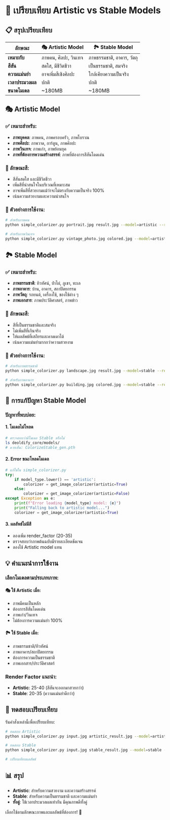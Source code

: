 # 🎨 เปรียบเทียบ Artistic vs Stable Models

## 📋 สรุปเปรียบเทียบ

| ลักษณะ | 🎭 Artistic Model | 🏞️ Stable Model |
|--------|------------------|------------------|
| **เหมาะกับ** | ภาพคน, ศิลปะ, วินเทจ | ภาพธรรมชาติ, อาคาร, วัตถุ |
| **สีสัน** | สดใส, มีชีวิตชีวา | เป็นธรรมชาติ, สมจริง |
| **ความแม่นยำ** | อาจเพิ่มสีเชิงศิลปะ | ใกล้เคียงความเป็นจริง |
| **เวลาประมวลผล** | ปกติ | ปกติ |
| **ขนาดโมเดล** | ~180MB | ~180MB |

## 🎭 Artistic Model

### ✅ เหมาะสำหรับ:
- **ภาพบุคคล**: ภาพคน, ภาพครอบครัว, ภาพโบราณ
- **ภาพศิลปะ**: ภาพวาด, การ์ตูน, ภาพศิลปะ
- **ภาพวินเทจ**: ภาพเก่า, ภาพย้อนยุค
- **ภาพที่ต้องการความสร้างสรรค์**: ภาพที่ต้องการสีสันโดดเด่น

### 🎨 ลักษณะสี:
- สีสันสดใส และมีชีวิตชีวา
- เพิ่มสีที่น่าสนใจในบริเวณที่เหมาะสม
- อาจเพิ่มสีที่สวยงามแม้ว่าจะไม่ตรงกับความเป็นจริง 100%
- เน้นความสวยงามและความน่าสนใจ

### 📸 ตัวอย่างการใช้งาน:
```bash
# สำหรับภาพคน
python simple_colorizer.py portrait.jpg result.jpg --model=artistic --render_factor=35

# สำหรับภาพวินเทจ
python simple_colorizer.py vintage_photo.jpg colored.jpg --model=artistic --render_factor=30
```

## 🏞️ Stable Model

### ✅ เหมาะสำหรับ:
- **ภาพธรรมชาติ**: ทิวทัศน์, ป่าไผ่, ภูเขา, ทะเล
- **ภาพอาคาร**: บ้าน, อาคาร, สถาปัตยกรรม
- **ภาพวัตถุ**: รถยนต์, เครื่องใช้, ของใช้ต่าง ๆ
- **ภาพเอกสาร**: ภาพประวัติศาสตร์, ภาพข่าว

### 🎨 ลักษณะสี:
- สีที่เป็นธรรมชาติและสมจริง
- ไม่เพิ่มสีที่เกินจริง
- ให้ผลลัพธ์ที่เสถียรและคาดเดาได้
- เน้นความแม่นยำมากกว่าความสวยงาม

### 📸 ตัวอย่างการใช้งาน:
```bash
# สำหรับภาพธรรมชาติ
python simple_colorizer.py landscape.jpg result.jpg --model=stable --render_factor=30

# สำหรับภาพอาคาร
python simple_colorizer.py building.jpg colored.jpg --model=stable --render_factor=25
```

## 🔧 การแก้ปัญหา Stable Model

### ปัญหาที่พบบ่อย:

#### 1. โมเดลไม่โหลด
```bash
# ตรวจสอบว่ามีโมเดล Stable หรือไม่
ls deoldify_core/models/
# ควรเห็น: ColorizeStable_gen.pth
```

#### 2. Error ขณะโหลดโมเดล
```python
# แก้ไขใน simple_colorizer.py
try:
    if model_type.lower() == 'artistic':
        colorizer = get_image_colorizer(artistic=True)
    else:
        colorizer = get_image_colorizer(artistic=False)
except Exception as e:
    print(f"Error loading {model_type} model: {e}")
    print("Falling back to artistic model...")
    colorizer = get_image_colorizer(artistic=True)
```

#### 3. ผลลัพธ์ไม่มีสี
- ลองเพิ่ม render_factor (20-35)
- ตรวจสอบว่าภาพต้นฉบับมีรายละเอียดชัดเจน
- ลองใช้ Artistic model แทน

## 💡 คำแนะนำการใช้งาน

### เลือกโมเดลตามประเภทภาพ:

#### 🎭 ใช้ Artistic เมื่อ:
- ภาพมีคนเป็นหลัก
- ต้องการสีสันโดดเด่น
- ภาพเก่า/วินเทจ
- ไม่ต้องการความแม่นยำ 100%

#### 🏞️ ใช้ Stable เมื่อ:
- ภาพธรรมชาติ/ทิวทัศน์
- ภาพอาคาร/สถาปัตยกรรม
- ต้องการความเป็นธรรมชาติ
- ภาพเอกสาร/ประวัติศาสตร์

### Render Factor แนะนำ:
- **Artistic**: 25-40 (สีสันจะออกมาสวยกว่า)
- **Stable**: 20-35 (ความแม่นยำดีกว่า)

## 🧪 ทดสอบเปรียบเทียบ

รันคำสั่งเหล่านี้เพื่อเปรียบเทียบ:

```bash
# ทดสอบ Artistic
python simple_colorizer.py input.jpg artistic_result.jpg --model=artistic --render_factor=30

# ทดสอบ Stable  
python simple_colorizer.py input.jpg stable_result.jpg --model=stable --render_factor=30

# เปรียบเทียบผลลัพธ์
```

## 📊 สรุป

- **Artistic**: สำหรับความสวยงาม และความสร้างสรรค์
- **Stable**: สำหรับความเป็นธรรมชาติ และความแม่นยำ
- **ทั้งคู่**: ใช้เวลาประมวลผลเท่ากัน มีคุณภาพดีทั้งคู่

เลือกใช้ตามลักษณะภาพและผลลัพธ์ที่ต้องการ! 🎨

